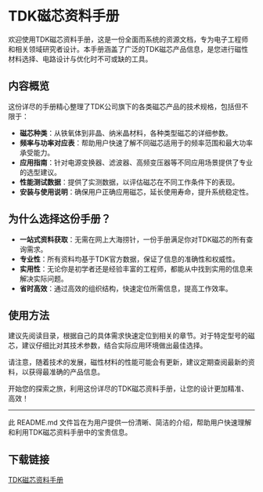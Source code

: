 # TDK磁芯资料手册

欢迎使用TDK磁芯资料手册，这是一份全面而系统的资源文档，专为电子工程师和相关领域研究者设计。本手册涵盖了广泛的TDK磁芯产品信息，是您进行磁性材料选择、电路设计与优化时不可或缺的工具。

## 内容概览

这份详尽的手册精心整理了TDK公司旗下的各类磁芯产品的技术规格，包括但不限于：

- **磁芯种类**：从铁氧体到非晶、纳米晶材料，各种类型磁芯的详细参数。
- **频率与功率对应表**：帮助用户快速了解不同磁芯适用于的频率范围和最大功率承受能力。
- **应用指南**：针对电源变换器、滤波器、高频变压器等不同应用场景提供了专业的选型建议。
- **性能测试数据**：提供了实测数据，以评估磁芯在不同工作条件下的表现。
- **安装与使用说明**：确保用户正确应用磁芯，延长使用寿命，提升系统稳定性。

## 为什么选择这份手册？

- **一站式资料获取**：无需在网上大海捞针，一份手册满足你对TDK磁芯的所有查询需求。
- **专业性**：所有资料均基于TDK官方数据，保证了信息的准确性和权威性。
- **实用性**：无论你是初学者还是经验丰富的工程师，都能从中找到实用的信息来解决实际问题。
- **省时高效**：通过高效的组织结构，快速定位所需信息，提高工作效率。

## 使用方法

建议先阅读目录，根据自己的具体需求快速定位到相关的章节。对于特定型号的磁芯，建议仔细比对其技术参数，结合实际应用环境做出最佳选择。

请注意，随着技术的发展，磁性材料的性能可能会有更新，建议定期查阅最新的资料，以获得最准确的产品信息。

开始您的探索之旅，利用这份详尽的TDK磁芯资料手册，让您的设计更加精准、高效！

---

此 README.md 文件旨在为用户提供一份清晰、简洁的介绍，帮助用户快速理解和利用TDK磁芯资料手册中的宝贵信息。

## 下载链接

[TDK磁芯资料手册](https://pan.quark.cn/s/45e6ee36601f)